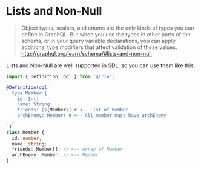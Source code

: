 # Lists and Non-Null

> Object types, scalars, and enums are the only kinds of types you can define in GraphQL. But when you use the types in other parts of the schema, or in your query variable declarations, you can apply additional type modifiers that affect validation of those values. http://graphql.org/learn/schema/#lists-and-non-null

Lists and Non-Null are well supported in SDL, so you can use them like this:

```typescript
import { Definition, gql } from 'girin';

@Definition(gql`
  type Member {
    id: Int!
    name: String!
    friends: [${Member}] # <-- List of Member
    archEnemy: Member! # <-- All member must have archEnemy
  }
`)
class Member {
  id: number;
  name: string;
  friends: Member[]; // <-- Array of Member
  archEnemy: Member; // <-- Member
}
```
